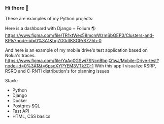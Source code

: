 ### Hi there 👋

These are examples of my Python projects:

Here is a dashboard with Django + Folium :earth_americas:  
https://www.figma.com/file/TR1xtWex58mcmWzmSbQEP3/Clusters-and-KPIs?node-id=0%3A1&t=jZO0dtKSGPrSZZhb-0

And here is an example of my mobile drive's test application based on Nokia's traces. 
https://www.figma.com/file/YaAg0GSwi7SNcnBbpjQ1wJ/Mobile-Drive-test?node-id=0%3A1&t=6psoXYPYEM3VTkZC-1
With this app I visualize RSRP, RSRQ and C-RNTI distribution's for planning issues



<!--
**Sergei2019/Sergei2019** is a ✨ _special_ ✨ repository because its `README.md` (this file) appears on your GitHub profile.

Here are some ideas to get you started:

- 🔭 I’m currently working on ...
- 🌱 I’m currently learning ...
- 👯 I’m looking to collaborate on ...
- 🤔 I’m looking for help with ...
- 💬 Ask me about ...
- 📫 How to reach me: ...
- 😄 Pronouns: ...
- ⚡ Fun fact: ...
-->
Stack:
- Python
- Django
- Docker
- Postgres SQL
- Fast API
- HTML, CSS basics 
